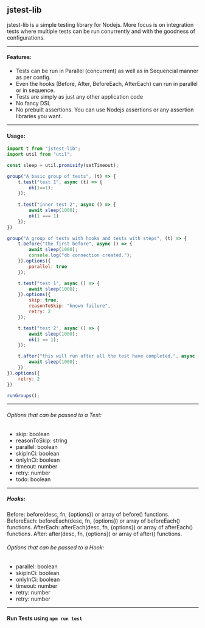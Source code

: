 ## jstest-lib

jstest-lib is a simple testing library for Nodejs. More focus is on integration tests where multiple tests can be run conurrently and with the goodness of configurations.

------------


#### Features:
- Tests can be run in Parallel (concurrent) as well as in Sequencial manner as per config.
- Even the hooks (Before, After, BeforeEach, AfterEach) can run in parallel or in sequence.
- Tests are simply as just any other application code
- No fancy DSL
- No prebuilt assertions. You can use Nodejs assertions or any assertion libraries you want.

------------


#### Usage:
```javascript
import t from "jstest-lib";
import util from "util";

const sleep = util.promisify(setTimeout);

group("A basic group of tests", (t) => {
    t.test("test 1", async (t) => {
        ok(1==1);
    });
    
    t.test("inner test 2", async () => {
        await sleep(1000);
        ok(1 === 1)
    });
})

group("A group of tests with hooks and tests with steps", (t) => {
    t.before("the first before", async () => {
        await sleep(1000);
        console.log("db connection created.");
    }).options({
        parallel: true
    });

    t.test("test 1", async () => {
        await sleep(1000);
    }).options({
        skip: true,
        reasonToSkip: "known failure",
        retry: 2
    });

    t.test("test 2", async () => {
        await sleep(1000);
        ok(1 == 1);
    });

    t.after("this will run after all the test have completed.", async () => {
        await sleep(1000);
    })
}).options({
    retry: 2
})

runGroups();
```


------------

###### Options that can be passed to a Test:
- skip: boolean
- reasonToSkip: string
- parallel: boolean
- skipInCi: boolean
- onlyInCi: boolean
- timeout: number
- retry: number
- todo: boolean

------------
##### Hooks:
Before: before(desc, fn, {options}) or array of before() functions.
BeforeEach: beforeEach(desc, fn, {options}) or array of beforeEach() functions.
AfterEach: afterEach(desc, fn, {options}) or array of afterEach() functions.
After: after(desc, fn, {options}) or array of after() functions.


###### Options that can be passed to a Hook:
- parallel: boolean
- skipInCi: boolean
- onlyInCi: boolean
- timeout: number
- retry: number
- retry: number


------------

#### Run Tests using    `npm run test`
